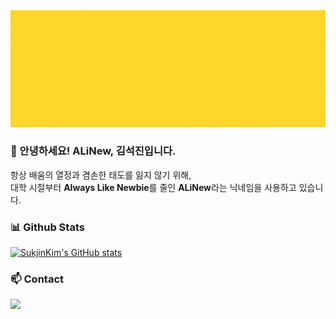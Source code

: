 <div align="center">
  <img src="./assets/ALiNew.gif"/>
</div>

### 👋 안녕하세요! ALiNew, 김석진입니다.

항상 배움의 열정과 겸손한 태도를 잃지 않기 위해,  
대학 시절부터 **Always Like Newbie**를 줄인 **ALiNew**라는 닉네임을 사용하고 있습니다.  


### 📊 Github Stats

[![SukjinKim's GitHub stats](https://github-readme-stats.vercel.app/api?username=SukJinKim&show_icons=true&show=reviews&theme=transparent)](https://github.com/anuraghazra/github-readme-stats)

### 📫 Contact

<a href="mailto:rkathrwks@gmail.com"><img src="https://ziadoua.github.io/m3-Markdown-Badges/badges/Gmail/gmail1.svg"></a>


<!--
**SukJinKim/SukJinKim** is a ✨ _special_ ✨ repository because its `README.md` (this file) appears on your GitHub profile.

Here are some ideas to get you started:

- 🔭 I’m currently working on ...
- 🌱 I’m currently learning ...
- 👯 I’m looking to collaborate on ...
- 🤔 I’m looking for help with ...
- 💬 Ask me about ...
- 📫 How to reach me: ...
- 😄 Pronouns: ...
- ⚡ Fun fact: ...
-->
